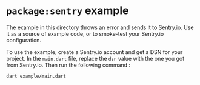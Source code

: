 # `package:sentry` example

The example in this directory throws an error and sends it to Sentry.io. Use it
as a source of example code, or to smoke-test your Sentry.io configuration.

To use the example, create a Sentry.io account and get a DSN for your project.
In the `main.dart` file, replace the `dsn` value with the one you got from Sentry.io.
Then run the following command :

```
dart example/main.dart
```
